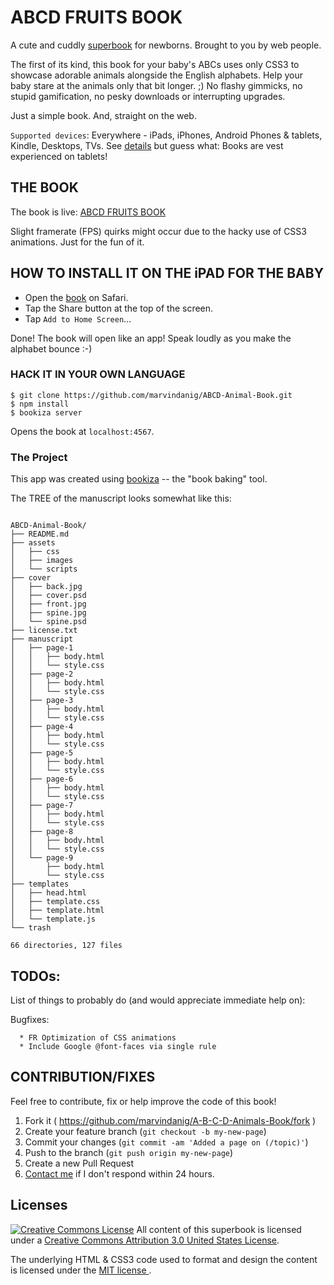 # ABCD FRUITS BOOK

A cute and cuddly [superbook](https://bubbl.in/about) for newborns. Brought to you by web people.

The first of its kind, this book for your baby's ABCs uses only CSS3 to showcase adorable animals alongside the English alphabets. Help your baby stare at the animals only that bit longer. ;) No flashy gimmicks, no stupid gamification, no pesky downloads or interrupting upgrades.

Just a simple book. And, straight on the web.

`Supported devices`: Everywhere - iPads, iPhones, Android Phones & tablets, Kindle, Desktops, TVs. See [details](https://bubbl.in/support) but guess what: Books are vest experienced on tablets!

## THE BOOK
The book is live: [ABCD FRUITS BOOK](https://bubbl.in/cover/abcd-animal-book-by-judith-neumann)

Slight framerate (FPS) quirks might occur due to the hacky use of CSS3 animations. Just for the fun of it.

## HOW TO INSTALL IT ON THE iPAD FOR THE BABY

- Open the [book](https://bubbl.in/cover/abcd-animal-book-by-judith-neumann) on Safari.
- Tap the Share button at the top of the screen.
- Tap `Add to Home Screen`…

Done! The book will open like an app! Speak loudly as you make the alphabet bounce :-)


### HACK IT IN YOUR OWN LANGUAGE

```
$ git clone https://github.com/marvindanig/ABCD-Animal-Book.git
$ npm install
$ bookiza server

```

Opens the book at `localhost:4567`.

### The Project
This app was created using [bookiza](https://bookiza.io) -- the "book baking" tool.

The TREE of the manuscript looks somewhat like this:

```

ABCD-Animal-Book/
├── README.md
├── assets
│   ├── css
│   ├── images
│   └── scripts
├── cover
│   ├── back.jpg
│   ├── cover.psd
│   ├── front.jpg
│   ├── spine.jpg
│   └── spine.psd
├── license.txt
├── manuscript
│   ├── page-1
│   │   ├── body.html
│   │   └── style.css
│   ├── page-2
│   │   ├── body.html
│   │   └── style.css
│   ├── page-3
│   │   ├── body.html
│   │   └── style.css
│   ├── page-4
│   │   ├── body.html
│   │   └── style.css
│   ├── page-5
│   │   ├── body.html
│   │   └── style.css
│   ├── page-6
│   │   ├── body.html
│   │   └── style.css
│   ├── page-7
│   │   ├── body.html
│   │   └── style.css
│   ├── page-8
│   │   ├── body.html
│   │   └── style.css
│   └── page-9
│       ├── body.html
│       └── style.css
├── templates
│   ├── head.html
│   ├── template.css
│   ├── template.html
│   └── template.js
└── trash

66 directories, 127 files

```
## TODOs:
List of things to probably do (and would appreciate immediate help on):

Bugfixes:

      * FR Optimization of CSS animations
      * Include Google @font-faces via single rule

## CONTRIBUTION/FIXES

Feel free to contribute, fix or help improve the code of this book!

1. Fork it ( https://github.com/marvindanig/A-B-C-D-Animals-Book/fork )
2. Create your feature branch (`git checkout -b my-new-page`)
3. Commit your changes (`git commit -am 'Added a page on (/topic)'`)
4. Push to the branch (`git push origin my-new-page`)
5. Create a new Pull Request
6. <a href = "mailto:marvin@bubbl.in">Contact me</a> if I don't respond within 24 hours.

## Licenses
[![Creative Commons License](https://i.creativecommons.org/l/by/3.0/us/88x31.png)](http://creativecommons.org/licenses/by/3.0/us/)
All content of this superbook is licensed under a [Creative Commons Attribution 3.0 United States License](http://creativecommons.org/licenses/by/3.0/us/).

The underlying HTML & CSS3 code used to format and design the content is licensed under the <a href="http://opensource.org/licenses/mit-license.php">MIT license </a>.
